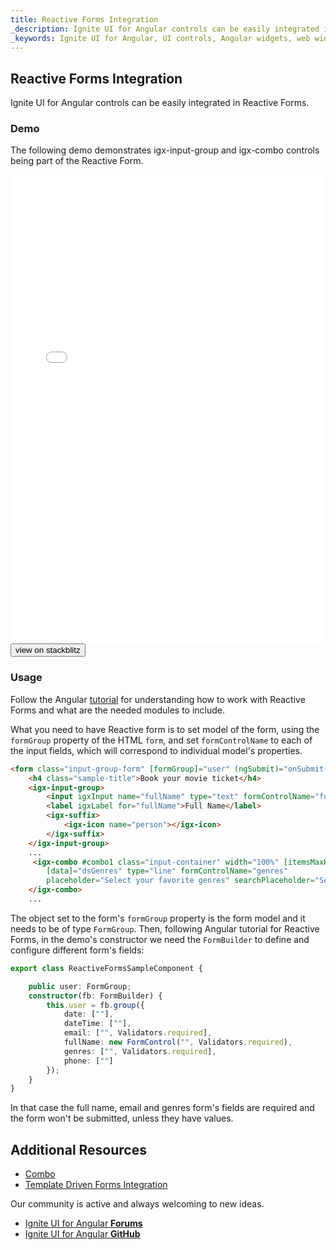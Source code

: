 ```yaml
---
title: Reactive Forms Integration
_description: Ignite UI for Angular controls can be easily integrated in Reactive Forms. 
_keywords: Ignite UI for Angular, UI controls, Angular widgets, web widgets, UI widgets, Angular, Native Angular Components Suite, Native Angular Controls, Native Angular Components Library, Angular Combo components, Angular Reactive Forms, Angular Forms
---
```


## Reactive Forms Integration
<p class="highlight">
Ignite UI for Angular controls can be easily integrated in Reactive Forms.
</p>
<div class="divider"></div>

### Demo
The following demo demonstrates igx-input-group and igx-combo controls being part of the Reactive Form.

<div class="sample-container loading" style="height: 750px;">
    <iframe id="reactive-forms-sample" frameborder="0" seamless width="100%" height="100%" src="{environment:demosBaseUrl}/reactive-forms" onload="onSampleIframeContentLoaded(this);"></iframe>
</div>
<div>
    <button data-localize="stackblitz" class="stackblitz-btn" data-iframe-id="reactive-forms-sample" data-demos-base-url="{environment:demosBaseUrl}">view on stackblitz</button>
</div>
<div class="divider--half"></div>

### Usage

Follow the Angular [tutorial](https://angular.io/guide/reactive-forms) for understanding how to work with Reactive Forms and what are the needed modules to include.

What you need to have Reactive form is to set model of the form, using the `formGroup` property of the HTML `form`, and set `formControlName` to each of the input fields, which will correspond to individual model's properties.

```html
<form class="input-group-form" [formGroup]="user" (ngSubmit)="onSubmit()">
    <h4 class="sample-title">Book your movie ticket</h4>
    <igx-input-group>
        <input igxInput name="fullName" type="text" formControlName="fullName"/>
        <label igxLabel for="fullName">Full Name</label>
        <igx-suffix>
            <igx-icon name="person"></igx-icon>
        </igx-suffix>
    </igx-input-group>
    ...
     <igx-combo #combo1 class="input-container" width="100%" [itemsMaxHeight]="130"
        [data]="dsGenres" type="line" formControlName="genres"
        placeholder="Select your favorite genres" searchPlaceholder="Search...">
    </igx-combo>
    ...
```
The object set to the form's `formGroup` property is the form model and it needs to be of type `FormGroup`. Then, following Angular tutorial for Reactive Forms, in the demo's constructor we need the `FormBuilder` to define and configure different form's fields:

```typescript
export class ReactiveFormsSampleComponent {

    public user: FormGroup;
    constructor(fb: FormBuilder) {
        this.user = fb.group({
            date: [""],
            dateTime: [""],
            email: ["", Validators.required],
            fullName: new FormControl("", Validators.required),
            genres: ["", Validators.required],
            phone: [""]
        });
    }
}
```

In that case the full name, email and genres form's fields are required and the form won't be submitted, unless they have values.

## Additional Resources
<div class="divider--half"></div>

* [Combo](combo.md)
* [Template Driven Forms Integration](input_group.md)

Our community is active and always welcoming to new ideas.

* [Ignite UI for Angular **Forums**](https://www.infragistics.com/community/forums/f/ignite-ui-for-angular)
* [Ignite UI for Angular **GitHub**](https://github.com/IgniteUI/igniteui-angular)